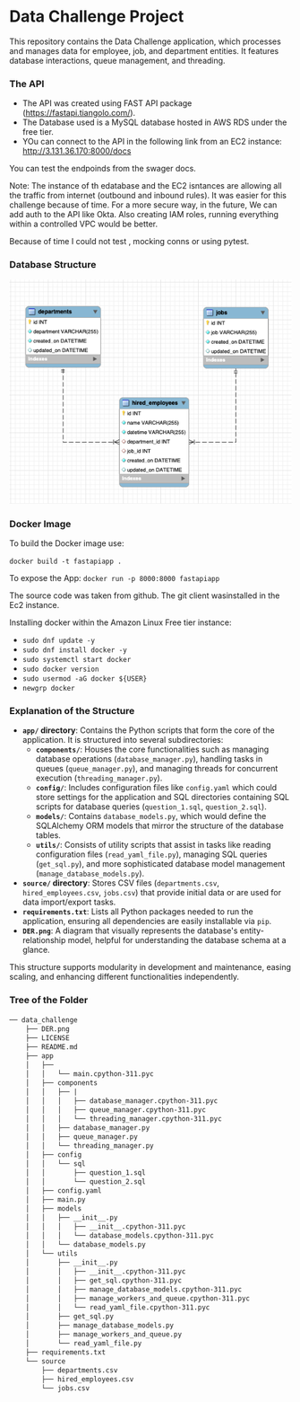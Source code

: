 # Data Challenge Project

This repository contains the Data Challenge application, which processes and manages data for employee, job, and department entities. It features database interactions, queue management, and threading.

### The API

- The API was created using FAST API package (https://fastapi.tiangolo.com/). 
- The Database used is a MySQL database hosted in AWS RDS under the free tier.
- YOu can connect to the API in the following link from an EC2 instance: http://3.131.36.170:8000/docs

You can test the endpoinds from the swager docs.


Note: The instance of th edatabase and the EC2 isntances are allowing all the traffic from internet (outbound and inbound rules). It was easier for this challenge because of time. 
For a more secure way, in the future, We can add auth to the API like Okta. Also creating IAM roles, running everything within a controlled VPC would be better. 

Because of time I could not test , mocking conns or using pytest.
### Database Structure
![Entity Relationship Diagram](DER.png)

### Docker Image

To build the Docker image use:

```docker build -t fastapiapp .```

To expose the App: ```docker run -p 8000:8000 fastapiapp ```

The source code was taken from github. The git client wasinstalled in the Ec2 instance.

Installing docker within the Amazon Linux Free tier instance:
- `sudo dnf update -y`
- `sudo dnf install docker -y`
- `sudo systemctl start docker`
- `sudo docker version`
- `sudo usermod -aG docker ${USER}`
- `newgrp docker`

### Explanation of the Structure

- **`app/` directory**: Contains the Python scripts that form the core of the application. It is structured into several subdirectories:
  - **`components/`**: Houses the core functionalities such as managing database operations (`database_manager.py`), handling tasks in queues (`queue_manager.py`), and managing threads for concurrent execution (`threading_manager.py`).
  - **`config/`**: Includes configuration files like `config.yaml` which could store settings for the application and SQL directories containing SQL scripts for database queries (`question_1.sql`, `question_2.sql`).
  - **`models/`**: Contains `database_models.py`, which would define the SQLAlchemy ORM models that mirror the structure of the database tables.
  - **`utils/`**: Consists of utility scripts that assist in tasks like reading configuration files (`read_yaml_file.py`), managing SQL queries (`get_sql.py`), and more sophisticated database model management (`manage_database_models.py`).
- **`source/` directory**: Stores CSV files (`departments.csv`, `hired_employees.csv`, `jobs.csv`) that provide initial data or are used for data import/export tasks.
- **`requirements.txt`**: Lists all Python packages needed to run the application, ensuring all dependencies are easily installable via `pip`.
- **`DER.png`**: A diagram that visually represents the database's entity-relationship model, helpful for understanding the database schema at a glance.

This structure supports modularity in development and maintenance, easing scaling, and enhancing different functionalities independently.

### Tree of the Folder
```
── data_challenge
    ├── DER.png
    ├── LICENSE
    ├── README.md
    ├── app
    │   ├── 
    │   │   └── main.cpython-311.pyc
    │   ├── components
    │   │   ├── |
    │   │   │   ├── database_manager.cpython-311.pyc
    │   │   │   ├── queue_manager.cpython-311.pyc
    │   │   │   └── threading_manager.cpython-311.pyc
    │   │   ├── database_manager.py
    │   │   ├── queue_manager.py
    │   │   └── threading_manager.py
    │   ├── config
    │   │   └── sql
    │   │       ├── question_1.sql
    │   │       └── question_2.sql
    │   ├── config.yaml
    │   ├── main.py
    │   ├── models
    │   │   ├── __init__.py
    │   │   │   ├── __init__.cpython-311.pyc
    │   │   │   └── database_models.cpython-311.pyc
    │   │   └── database_models.py
    │   └── utils
    │       ├── __init__.py
    │       │   ├── __init__.cpython-311.pyc
    │       │   ├── get_sql.cpython-311.pyc
    │       │   ├── manage_database_models.cpython-311.pyc
    │       │   ├── manage_workers_and_queue.cpython-311.pyc
    │       │   └── read_yaml_file.cpython-311.pyc
    │       ├── get_sql.py
    │       ├── manage_database_models.py
    │       ├── manage_workers_and_queue.py
    │       └── read_yaml_file.py
    ├── requirements.txt
    └── source
        ├── departments.csv
        ├── hired_employees.csv
        └── jobs.csv
```